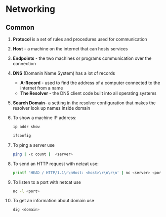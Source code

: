 # Networking

## Common
1. **Protocol** is a set of rules and procedures used for communication

2. **Host** - a machine on the internet that can hosts services

3. **Endpoints** - the two machines or programs communication over the connection

4. **DNS** (Domanin Name System) has a lot of records
    * **A-Record** - used to find the address of a computer connected to the internet from a name
    * **The Resolver** - the DNS client code built into all operating systems

5. **Search Domain**- a setting in the resolver configuration that makes the resolver look up names inside domain
6. To show a machine IP address:

    ```bash
    ip addr show
    ```
    ```bash
    ifconfig
    ```

7. To ping a server use

    ```bash
    ping | -c count |  <server>
    ```

8. To send an HTTP request with netcat use:

    ```bash
    printf 'HEAD / HTTP/1.1\r\nHost: <host>\r\n\r\n' | nc <server> <port>
    ```

9. To listen to a port with netcat use

    ```bash
    nc -l <port>
    ```

10. To get an information about domain use

    ```bash
    dig <domain>
    ```
